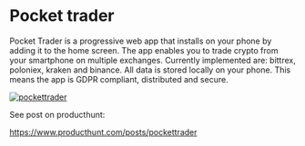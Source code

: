 # Pocket trader

Pocket Trader is a progressive web app that installs on your phone by adding it to the home screen. The app enables you to trade crypto from your smartphone on multiple exchanges. Currently implemented are: bittrex, poloniex, kraken and binance. All data is stored locally on your phone. This means the app is GDPR compliant, distributed and secure.


[![pockettrader](http://img.youtube.com/vi/AlKLlJV97tM/0.jpg)](http://www.youtube.com/watch?v=AlKLlJV97tM)


See post on producthunt:

https://www.producthunt.com/posts/pockettrader
